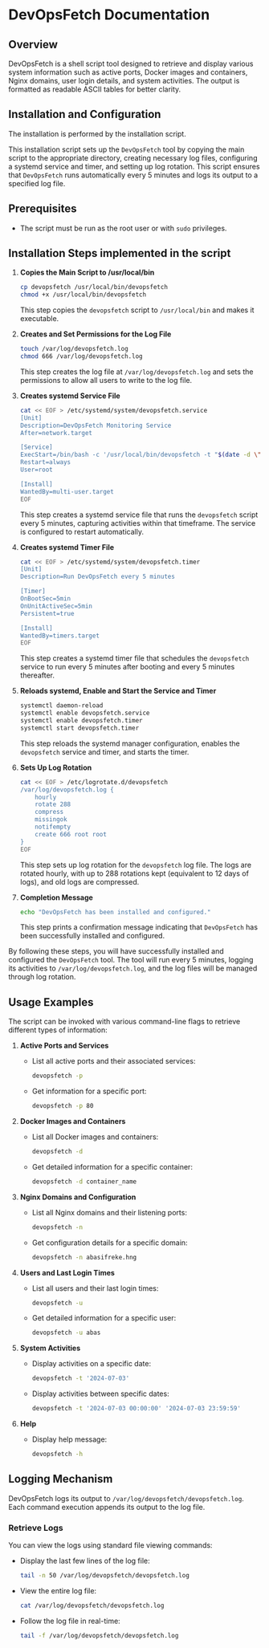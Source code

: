 # DevOpsFetch Documentation

## Overview

DevOpsFetch is a shell script tool designed to retrieve and display various system information such as active ports, Docker images and containers, Nginx domains, user login details, and system activities. The output is formatted as readable ASCII tables for better clarity.

## Installation and Configuration
The installation is performed by the installation script.

This installation script sets up the `DevOpsFetch` tool by copying the main script to the appropriate directory, creating necessary log files, configuring a systemd service and timer, and setting up log rotation. This script ensures that `DevOpsFetch` runs automatically every 5 minutes and logs its output to a specified log file.

## Prerequisites

- The script must be run as the root user or with `sudo` privileges.

## Installation Steps implemented in the script

1. **Copies the Main Script to /usr/local/bin**
   ```sh
   cp devopsfetch /usr/local/bin/devopsfetch
   chmod +x /usr/local/bin/devopsfetch
   ```

   This step copies the `devopsfetch` script to `/usr/local/bin` and makes it executable.

2. **Creates and Set Permissions for the Log File**
   ```sh
   touch /var/log/devopsfetch.log
   chmod 666 /var/log/devopsfetch.log
   ```

   This step creates the log file at `/var/log/devopsfetch.log` and sets the permissions to allow all users to write to the log file.

3. **Creates systemd Service File**
   ```sh
   cat << EOF > /etc/systemd/system/devopsfetch.service
   [Unit]
   Description=DevOpsFetch Monitoring Service
   After=network.target

   [Service]
   ExecStart=/bin/bash -c '/usr/local/bin/devopsfetch -t "$(date -d \"5 minutes ago\" +\"%Y-%m-%d %H:%M:%S\")" "$(date +\"%Y-%m-%d %H:%M:%S\")"'
   Restart=always
   User=root

   [Install]
   WantedBy=multi-user.target
   EOF
   ```

   This step creates a systemd service file that runs the `devopsfetch` script every 5 minutes, capturing activities within that timeframe. The service is configured to restart automatically.

4. **Creates systemd Timer File**
   ```sh
   cat << EOF > /etc/systemd/system/devopsfetch.timer
   [Unit]
   Description=Run DevOpsFetch every 5 minutes

   [Timer]
   OnBootSec=5min
   OnUnitActiveSec=5min
   Persistent=true

   [Install]
   WantedBy=timers.target
   EOF
   ```

   This step creates a systemd timer file that schedules the `devopsfetch` service to run every 5 minutes after booting and every 5 minutes thereafter.

5. **Reloads systemd, Enable and Start the Service and Timer**
   ```sh
   systemctl daemon-reload
   systemctl enable devopsfetch.service
   systemctl enable devopsfetch.timer
   systemctl start devopsfetch.timer
   ```

   This step reloads the systemd manager configuration, enables the `devopsfetch` service and timer, and starts the timer.

6. **Sets Up Log Rotation**
   ```sh
   cat << EOF > /etc/logrotate.d/devopsfetch
   /var/log/devopsfetch.log {
       hourly
       rotate 288
       compress
       missingok
       notifempty
       create 666 root root
   }
   EOF
   ```

   This step sets up log rotation for the `devopsfetch` log file. The logs are rotated hourly, with up to 288 rotations kept (equivalent to 12 days of logs), and old logs are compressed.

7. **Completion Message**
   ```sh
   echo "DevOpsFetch has been installed and configured."

   ```

   This step prints a confirmation message indicating that `DevOpsFetch` has been successfully installed and configured.
   
By following these steps, you will have successfully installed and configured the `DevOpsFetch` tool. The tool will run every 5 minutes, logging its activities to `/var/log/devopsfetch.log`, and the log files will be managed through log rotation.

## Usage Examples

The script can be invoked with various command-line flags to retrieve different types of information:

1. **Active Ports and Services**
   - List all active ports and their associated services:
     ```sh
     devopsfetch -p
     ```
   - Get information for a specific port:
     ```sh
     devopsfetch -p 80
     ```

2. **Docker Images and Containers**
   - List all Docker images and containers:
     ```sh
     devopsfetch -d
     ```
   - Get detailed information for a specific container:
     ```sh
     devopsfetch -d container_name
     ```

3. **Nginx Domains and Configuration**
   - List all Nginx domains and their listening ports:
     ```sh
     devopsfetch -n
     ```
   - Get configuration details for a specific domain:
     ```sh
     devopsfetch -n abasifreke.hng
     ```

4. **Users and Last Login Times**
   - List all users and their last login times:
     ```sh
     devopsfetch -u
     ```
   - Get detailed information for a specific user:
     ```sh
     devopsfetch -u abas
     ```

5. **System Activities**
   - Display activities on a specific date:
     ```sh
     devopsfetch -t '2024-07-03'
     ```
   - Display activities between specific dates:
     ```sh
     devopsfetch -t '2024-07-03 00:00:00' '2024-07-03 23:59:59'
     ```
 
6. **Help**
   - Display help message:
     ```sh
     devopsfetch -h
     ```

## Logging Mechanism

DevOpsFetch logs its output to `/var/log/devopsfetch/devopsfetch.log`. Each command execution appends its output to the log file.

### Retrieve Logs
You can view the logs using standard file viewing commands:

- Display the last few lines of the log file:
  ```sh
  tail -n 50 /var/log/devopsfetch/devopsfetch.log
  ```

- View the entire log file:
  ```sh
  cat /var/log/devopsfetch/devopsfetch.log
  ```

- Follow the log file in real-time:
  ```sh
  tail -f /var/log/devopsfetch/devopsfetch.log
  ```
